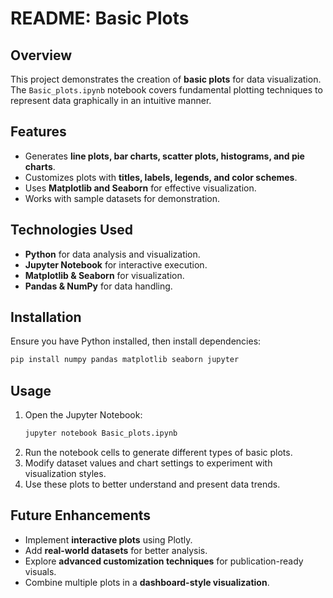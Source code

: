 # README: Basic Plots

## Overview
This project demonstrates the creation of **basic plots** for data visualization. The `Basic_plots.ipynb` notebook covers fundamental plotting techniques to represent data graphically in an intuitive manner.

## Features
- Generates **line plots, bar charts, scatter plots, histograms, and pie charts**.
- Customizes plots with **titles, labels, legends, and color schemes**.
- Uses **Matplotlib and Seaborn** for effective visualization.
- Works with sample datasets for demonstration.

## Technologies Used
- **Python** for data analysis and visualization.
- **Jupyter Notebook** for interactive execution.
- **Matplotlib & Seaborn** for visualization.
- **Pandas & NumPy** for data handling.

## Installation
Ensure you have Python installed, then install dependencies:

```bash
pip install numpy pandas matplotlib seaborn jupyter
```

## Usage
1. Open the Jupyter Notebook:
   ```bash
   jupyter notebook Basic_plots.ipynb
   ```
2. Run the notebook cells to generate different types of basic plots.
3. Modify dataset values and chart settings to experiment with visualization styles.
4. Use these plots to better understand and present data trends.

## Future Enhancements
- Implement **interactive plots** using Plotly.
- Add **real-world datasets** for better analysis.
- Explore **advanced customization techniques** for publication-ready visuals.
- Combine multiple plots in a **dashboard-style visualization**.

